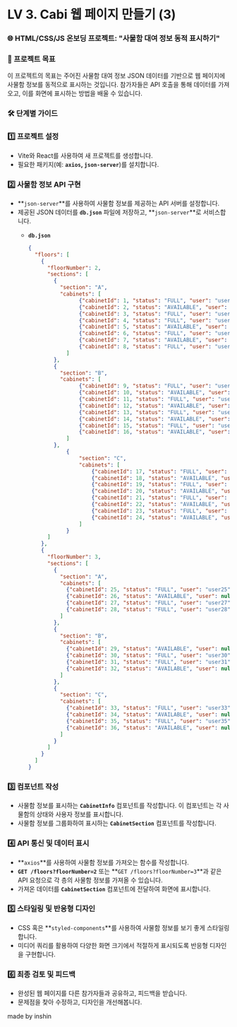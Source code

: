 # LV 3. Cabi 웹 페이지 만들기 (3)

### 🌐 HTML/CSS/JS 온보딩 프로젝트: "사물함 대여 정보 동적 표시하기"

### 🎯 프로젝트 목표

이 프로젝트의 목표는 주어진 사물함 대여 정보 JSON 데이터를 기반으로 웹 페이지에 사물함 정보를 동적으로 표시하는 것입니다. 참가자들은 API 호출을 통해 데이터를 가져오고, 이를 화면에 표시하는 방법을 배울 수 있습니다.

### 🛠️ 단계별 가이드

### **1️⃣ 프로젝트 설정**

- Vite와 React를 사용하여 새 프로젝트를 생성합니다.
- 필요한 패키지(예: **`axios`, `json-server`**)를 설치합니다.

### **2️⃣ 사물함 정보 API 구현**

- **`json-server`**를 사용하여 사물함 정보를 제공하는 API 서버를 설정합니다.
- 제공된 JSON 데이터를 **`db.json`** 파일에 저장하고, **`json-server`**로 서비스합니다.
    - **`db.json`**

        ```json
        {
          "floors": [
            {
              "floorNumber": 2,
              "sections": [
                {
                  "section": "A",
                  "cabinets": [
        	            {"cabinetId": 1, "status": "FULL", "user": "user1"},
        	            {"cabinetId": 2, "status": "AVAILABLE", "user": null},
        	            {"cabinetId": 3, "status": "FULL", "user": "user2"},
        	            {"cabinetId": 4, "status": "FULL", "user": "user3"},
        	            {"cabinetId": 5, "status": "AVAILABLE", "user": null},
        	            {"cabinetId": 6, "status": "FULL", "user": "user4"},
        	            {"cabinetId": 7, "status": "AVAILABLE", "user": null},
        	            {"cabinetId": 8, "status": "FULL", "user": "user5"}
        	        ]
                },
                {
                  "section": "B",
                  "cabinets": [
        	            {"cabinetId": 9, "status": "FULL", "user": "user6"},
        	            {"cabinetId": 10, "status": "AVAILABLE", "user": null},
        	            {"cabinetId": 11, "status": "FULL", "user": "user7"},
        	            {"cabinetId": 12, "status": "AVAILABLE", "user": null},
        	            {"cabinetId": 13, "status": "FULL", "user": "user8"},
        	            {"cabinetId": 14, "status": "AVAILABLE", "user": null},
        	            {"cabinetId": 15, "status": "FULL", "user": "user9"},
        	            {"cabinetId": 16, "status": "AVAILABLE", "user": null}
        	        ]
                },
        		    {
        		        "section": "C",
        		        "cabinets": [
        		            {"cabinetId": 17, "status": "FULL", "user": "user10"},
        		            {"cabinetId": 18, "status": "AVAILABLE", "user": null},
        		            {"cabinetId": 19, "status": "FULL", "user": "user11"},
        		            {"cabinetId": 20, "status": "AVAILABLE", "user": null},
        		            {"cabinetId": 21, "status": "FULL", "user": "user12"},
        		            {"cabinetId": 22, "status": "AVAILABLE", "user": null},
        		            {"cabinetId": 23, "status": "FULL", "user": "user13"},
        		            {"cabinetId": 24, "status": "AVAILABLE", "user": null}
        		        ]
        		    }
              ]
            },
            {
              "floorNumber": 3,
              "sections": [
                {
                  "section": "A",
                  "cabinets": [
                    {"cabinetId": 25, "status": "FULL", "user": "user25"},
                    {"cabinetId": 26, "status": "AVAILABLE", "user": null},
                    {"cabinetId": 27, "status": "FULL", "user": "user27"},
                    {"cabinetId": 28, "status": "FULL", "user": "user28"}
                  ]
                },
                {
                  "section": "B",
                  "cabinets": [
                    {"cabinetId": 29, "status": "AVAILABLE", "user": null},
                    {"cabinetId": 30, "status": "FULL", "user": "user30"},
                    {"cabinetId": 31, "status": "FULL", "user": "user31"},
                    {"cabinetId": 32, "status": "AVAILABLE", "user": null}
                  ]
                },
                {
                  "section": "C",
                  "cabinets": [
                    {"cabinetId": 33, "status": "FULL", "user": "user33"},
                    {"cabinetId": 34, "status": "AVAILABLE", "user": null},
                    {"cabinetId": 35, "status": "FULL", "user": "user35"},
                    {"cabinetId": 36, "status": "AVAILABLE", "user": null}
                  ]
                }
              ]
            }
          ]
        }
        ```


### **3️⃣ 컴포넌트 작성**

- 사물함 정보를 표시하는 **`CabinetInfo`** 컴포넌트를 작성합니다. 이 컴포넌트는 각 사물함의 상태와 사용자 정보를 표시합니다.
- 사물함 정보를 그룹화하여 표시하는 **`CabinetSection`** 컴포넌트를 작성합니다.

### **4️⃣ API 통신 및 데이터 표시**

- **`axios`**를 사용하여 사물함 정보를 가져오는 함수를 작성합니다.
- **`GET /floors?floorNumber=2`** 또는 **`GET /floors?floorNumber=3`**과 같은 API 요청으로 각 층의 사물함 정보를 가져올 수 있습니다.
- 가져온 데이터를 **`CabinetSection`** 컴포넌트에 전달하여 화면에 표시합니다.

### **5️⃣ 스타일링 및 반응형 디자인**

- CSS 혹은 **`styled-components`**를 사용하여 사물함 정보를 보기 좋게 스타일링합니다.
- 미디어 쿼리를 활용하여 다양한 화면 크기에서 적절하게 표시되도록 반응형 디자인을 구현합니다.

### **6️⃣ 최종 검토 및 피드백**

- 완성된 웹 페이지를 다른 참가자들과 공유하고, 피드백을 받습니다.
- 문제점을 찾아 수정하고, 디자인을 개선해봅니다.

made by inshin
